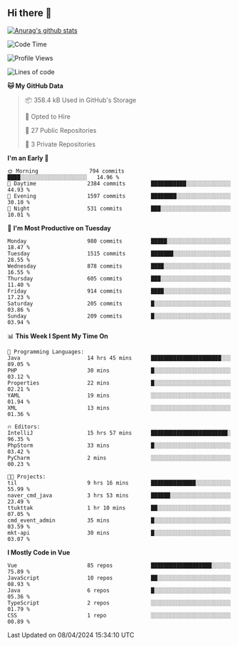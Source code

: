 ## Hi there 👋

[![Anurag's github stats](https://github-readme-stats.vercel.app/api?username=Songwonseok)](https://github.com/anuraghazra/github-readme-stats)



<!--START_SECTION:waka-->
![Code Time](http://img.shields.io/badge/Code%20Time-2%2C778%20hrs%2012%20mins-blue)

![Profile Views](http://img.shields.io/badge/Profile%20Views-0-blue)

![Lines of code](https://img.shields.io/badge/From%20Hello%20World%20I%27ve%20Written-34.8%20million%20lines%20of%20code-blue)

**🐱 My GitHub Data** 

> 📦 358.4 kB Used in GitHub's Storage 
 > 
> 💼 Opted to Hire
 > 
> 📜 27 Public Repositories 
 > 
> 🔑 3 Private Repositories 
 > 
**I'm an Early 🐤** 

```text
🌞 Morning                794 commits         ████░░░░░░░░░░░░░░░░░░░░░   14.96 % 
🌆 Daytime                2384 commits        ███████████░░░░░░░░░░░░░░   44.93 % 
🌃 Evening                1597 commits        ████████░░░░░░░░░░░░░░░░░   30.10 % 
🌙 Night                  531 commits         ███░░░░░░░░░░░░░░░░░░░░░░   10.01 % 
```
📅 **I'm Most Productive on Tuesday** 

```text
Monday                   980 commits         █████░░░░░░░░░░░░░░░░░░░░   18.47 % 
Tuesday                  1515 commits        ███████░░░░░░░░░░░░░░░░░░   28.55 % 
Wednesday                878 commits         ████░░░░░░░░░░░░░░░░░░░░░   16.55 % 
Thursday                 605 commits         ███░░░░░░░░░░░░░░░░░░░░░░   11.40 % 
Friday                   914 commits         ████░░░░░░░░░░░░░░░░░░░░░   17.23 % 
Saturday                 205 commits         █░░░░░░░░░░░░░░░░░░░░░░░░   03.86 % 
Sunday                   209 commits         █░░░░░░░░░░░░░░░░░░░░░░░░   03.94 % 
```


📊 **This Week I Spent My Time On** 

```text
💬 Programming Languages: 
Java                     14 hrs 45 mins      ██████████████████████░░░   89.05 % 
PHP                      30 mins             █░░░░░░░░░░░░░░░░░░░░░░░░   03.12 % 
Properties               22 mins             █░░░░░░░░░░░░░░░░░░░░░░░░   02.21 % 
YAML                     19 mins             ░░░░░░░░░░░░░░░░░░░░░░░░░   01.94 % 
XML                      13 mins             ░░░░░░░░░░░░░░░░░░░░░░░░░   01.36 % 

🔥 Editors: 
IntelliJ                 15 hrs 57 mins      ████████████████████████░   96.35 % 
PhpStorm                 33 mins             █░░░░░░░░░░░░░░░░░░░░░░░░   03.42 % 
PyCharm                  2 mins              ░░░░░░░░░░░░░░░░░░░░░░░░░   00.23 % 

🐱‍💻 Projects: 
til                      9 hrs 16 mins       ██████████████░░░░░░░░░░░   55.99 % 
naver_cmd_java           3 hrs 53 mins       ██████░░░░░░░░░░░░░░░░░░░   23.49 % 
ttukttak                 1 hr 10 mins        ██░░░░░░░░░░░░░░░░░░░░░░░   07.05 % 
cmd_event_admin          35 mins             █░░░░░░░░░░░░░░░░░░░░░░░░   03.59 % 
mkt-api                  30 mins             █░░░░░░░░░░░░░░░░░░░░░░░░   03.07 % 
```

**I Mostly Code in Vue** 

```text
Vue                      85 repos            ███████████████████░░░░░░   75.89 % 
JavaScript               10 repos            ██░░░░░░░░░░░░░░░░░░░░░░░   08.93 % 
Java                     6 repos             █░░░░░░░░░░░░░░░░░░░░░░░░   05.36 % 
TypeScript               2 repos             ░░░░░░░░░░░░░░░░░░░░░░░░░   01.79 % 
CSS                      1 repo              ░░░░░░░░░░░░░░░░░░░░░░░░░   00.89 % 
```




 Last Updated on 08/04/2024 15:34:10 UTC
<!--END_SECTION:waka-->
